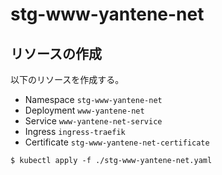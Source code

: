# stg-www-yantene-net

## リソースの作成

以下のリソースを作成する。

- Namespace `stg-www-yantene-net`
- Deployment `www-yantene-net`
- Service `www-yantene-net-service`
- Ingress `ingress-traefik`
- Certificate `stg-www-yantene-net-certificate`

```
$ kubectl apply -f ./stg-www-yantene-net.yaml
```

